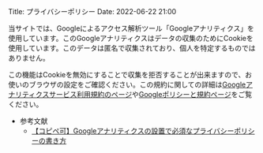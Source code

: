 Title: プライバシーポリシー
Date: 2022-06-22 21:00

当サイトでは、Googleによるアクセス解析ツール「Googleアナリティクス」を使用しています。このGoogleアナリティクスはデータの収集のためにCookieを使用しています。このデータは匿名で収集されており、個人を特定するものではありません。

この機能はCookieを無効にすることで収集を拒否することが出来ますので、お使いのブラウザの設定をご確認ください。この規約に関しての詳細は[Googleアナリティクスサービス利用規約のページ](https://marketingplatform.google.com/about/analytics/terms/jp/)や[Googleポリシーと規約ページ](https://policies.google.com/technologies/ads?hl=ja)をご覧ください。

- 参考文献
    - [【コピペ可】Googleアナリティクスの設置で必須なプライバシーポリシーの書き方](https://www.iscle.com/web-it/g-drive/g-analytics-privacy-policy.html)